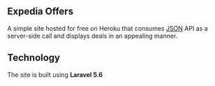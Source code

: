 ## Expedia Offers

<p>
A simple site hosted for free on Heroku that consumes <a href="https://offersvc.expedia.com/offers/v2/getOffers?scenario=deal-finder&page=foo&uid=foo&productType=Hotel">JSON</a> API as a server-side call and displays deals in an appealing manner.
</p>

## Technology

<p>The site is built using <b>Laravel 5.6</b></p>
